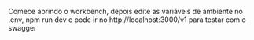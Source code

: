 Comece abrindo o workbench, depois edite as variáveis de ambiente no .env, npm run dev e pode ir no http://localhost:3000/v1 para testar com o swagger
